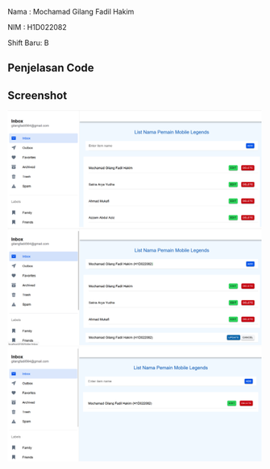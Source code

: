 Nama : Mochamad Gilang Fadil Hakim

NIM : H1D022082

Shift Baru: B
## Penjelasan Code 

## Screenshot
![Halaman Registrasi](create.png)
![Halaman Login](update.png)
![Halaman list ](delete.png)
